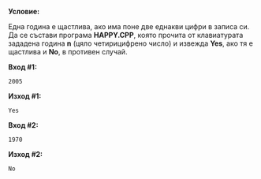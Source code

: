 **Условие:**

Една година е щастлива, ако има поне две еднакви цифри в записа си. Да се състави програма **HAPPY.CPP**, която прочита от клавиатурата зададена година **n** (цяло четирицифрено число) и извежда **Yes**, ако тя е щастлива и **No**, в противен случай.

**Вход #1:**

	2005

**Изход #1:**

	Yes

**Вход #2:**

	1970

**Изход #2:**

	No
